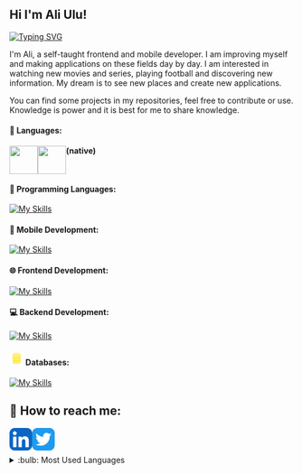 
## Hi I'm Ali Ulu!
[![Typing SVG](https://readme-typing-svg.demolab.com?font=Fira+Code&pause=1000&width=435&lines=I'm+Front+End+developer+%F0%9F%92%BB;I'm+React+Developer+%F0%9F%8C%90;I'm+React+Native+Developer+%F0%9F%93%B1;I'm+Junior+Full+Stack+Developer+)](https://git.io/typing-svg)

I'm Ali, a self-taught frontend and mobile developer. I am improving myself and making applications on these fields day by day. I am interested in watching new movies and series, playing football and discovering new information. My dream is to see new places and create new applications.

You can find some projects in my repositories, feel free to contribute or use. Knowledge is power and it is best for me to share knowledge.


#### 🚀 Languages: 
<img align="left" src="https://emojipedia-us.s3.dualstack.us-west-1.amazonaws.com/thumbs/120/apple/285/flag-united-kingdom_1f1ec-1f1e7.png" width="50" height="50" /> </p>
<img align="left" src="https://emojipedia-us.s3.dualstack.us-west-1.amazonaws.com/thumbs/120/apple/285/flag-turkey_1f1f9-1f1f7.png" width="50" height="50" /> <b>(native)</b>

<br />

#### 🚀 Programming Languages: 

[![My Skills](https://skillicons.dev/icons?i=js,kotlin,java)](https://skillicons.dev)
<br />
#### 📱 Mobile Development:

[![My Skills](https://skillicons.dev/icons?i=react,kotlin)](https://skillicons.dev)
<br />
#### 🌐 Frontend Development:  

[![My Skills](https://skillicons.dev/icons?i=html,css,js,react,redux,nextjs)](https://skillicons.dev)
<br />
#### 💻 Backend Development:  

[![My Skills](https://skillicons.dev/icons?i=nodejs,express)](https://skillicons.dev)
<br />
#### <img src="https://raw.githubusercontent.com/github/explore/13295c57999765ac9ffa3281942a72ab08b79de2/topics/database/database.png" width="25" height="25"/>  Databases:  

[![My Skills](https://skillicons.dev/icons?i=mysql,postgres,firebase,mongodb)](https://skillicons.dev)
<br />
## 📧 How to reach me: 

[<img  width="40" src="https://raw.githubusercontent.com/tandpfun/skill-icons/d1c752b99bb25a0e5aa363bae1db2809173ee966/icons/LinkedIn.svg" align="left" />][twitter]
[<img  width="40" src="https://raw.githubusercontent.com/tandpfun/skill-icons/d1c752b99bb25a0e5aa363bae1db2809173ee966/icons/Twitter.svg" align="left" />][linkedin]

[twitter]: https://twitter.com/alii_uluu
[linkedin]: https://www.linkedin.com/in/ali-ulu/


<br /><br />

<details>
<summary>:bulb:  Most Used Languages</summary>
<img src="https://github-readme-stats.vercel.app/api/top-langs/?username=aliulu0&layout=compact" >
</details>
